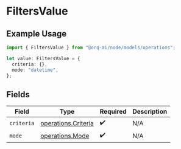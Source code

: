 # FiltersValue

## Example Usage

```typescript
import { FiltersValue } from "@orq-ai/node/models/operations";

let value: FiltersValue = {
  criteria: {},
  mode: "datetime",
};
```

## Fields

| Field                                                      | Type                                                       | Required                                                   | Description                                                |
| ---------------------------------------------------------- | ---------------------------------------------------------- | ---------------------------------------------------------- | ---------------------------------------------------------- |
| `criteria`                                                 | [operations.Criteria](../../models/operations/criteria.md) | :heavy_check_mark:                                         | N/A                                                        |
| `mode`                                                     | [operations.Mode](../../models/operations/mode.md)         | :heavy_check_mark:                                         | N/A                                                        |